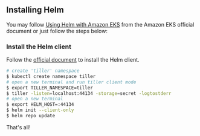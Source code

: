 ## Installing Helm



You may follow [Using Helm with Amazon EKS](https://docs.aws.amazon.com/eks/latest/userguide/helm.html) from the Amazon EKS official document or just follow the steps below:

### Install the Helm client 
Follow the [official document](https://github.com/helm/helm/blob/master/docs/install.md#installing-the-helm-client) to install the Helm client.

```bash
# create 'tiller' namespace
$ kubectl create namespace tiller
# open a new terminal and run tiller client mode
$ export TILLER_NAMESPACE=tiller
$ tiller -listen=localhost:44134 -storage=secret -logtostderr
# open a new terminal
$ export HELM_HOST=:44134
$ helm init --client-only
$ helm repo update
```

That's all!



